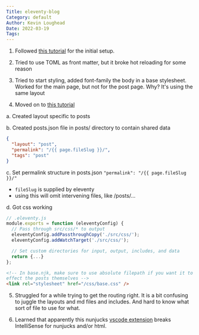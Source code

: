 ```yaml
---
Title: eleventy-blog
Category: default
Author: Kevin Loughead
Date: 2022-03-19
Tags:
---
```


1. Followed [this tutorial](https://sia.codes/posts/itsiest-bitsiest-eleventy-tutorial/) for the initial setup.

2. Tried to use TOML as front matter, but it broke hot reloading for some reason

3. Tried to start styling, added font-family the body in a base stylesheet. Worked for the main page, but not for the post page. Why? It's using the same layout

4. Moved on to [this tutorial](https://11ty.rocks/posts/create-your-first-basic-11ty-website/)

a. Created layout specific to posts

b. Created posts.json file in posts/ directory to contain shared data

```json
{
  "layout": "post",
  "permalink": "/{{ page.fileSlug }}/",
  "tags": "post"
}
```

c. Set permalink structure in posts.json
`"permalink": "/{{ page.fileSlug }}/"`

- `fileSlug` is supplied by eleventy
- using this will omit intervening files, like /posts/...

d. Got css working

```js
// .eleventy.js
module.exports = function (eleventyConfig) {
  // Pass through src/css/* to output
  eleventyConfig.addPassthroughCopy('./src/css/');
  eleventyConfig.addWatchTarget('./src/css/');

  // Set custom directories for input, output, includes, and data
  return {...}
};
```

```html
<!-- In base.njk, make sure to use absolute filepath if you want it to 
effect the posts themselves -->
<link rel="stylesheet" href="/css/base.css" />
```

5. Struggled for a while trying to get the routing right. It is a bit confusing to juggle the layouts and md files and includes. And hard to know what sort of file to use for what.

6. Learned that apparently this nunjucks [vscode extension](https://marketplace.visualstudio.com/items?itemName=ronnidc.nunjucks&ssr=false#review-details) breaks IntelliSense for nunjucks and/or html.
